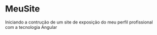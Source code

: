 # MeuSite

Iniciando a contrução de um site de exposição do meu perfil profissional com a tecnologia Angular
